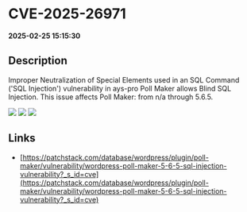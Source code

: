 # CVE-2025-26971

**2025-02-25 15:15:30**

## Description
Improper Neutralization of Special Elements used in an SQL Command ('SQL Injection') vulnerability in ays-pro Poll Maker allows Blind SQL Injection. This issue affects Poll Maker: from n/a through 5.6.5.

![](https://img.shields.io/static/v1?label=Score&message=7.6&color=red)
![](https://img.shields.io/static/v1?label=Severity&message=HIGH&color=red)
![](https://img.shields.io/static/v1?label=CWE&message=SQL&color=green)

## Links
- [https://patchstack.com/database/wordpress/plugin/poll-maker/vulnerability/wordpress-poll-maker-5-6-5-sql-injection-vulnerability?_s_id=cve](https://patchstack.com/database/wordpress/plugin/poll-maker/vulnerability/wordpress-poll-maker-5-6-5-sql-injection-vulnerability?_s_id=cve)
